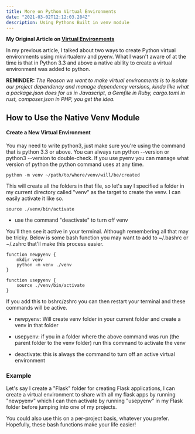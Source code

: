 ```yaml
---
title: More on Python Virtual Environments
date: "2021-03-02T12:12:03.284Z"
description: Using Pythons Built in venv module
---
```


**My Original Article on [Virtual Environments](https://tuts.alexmercedcoder.dev/2021/1/pythonvirtualenv/)**

In my previous article, I talked about two ways to create Python virtual environments using mkvirtualenv and pyenv. What I wasn't aware of at the time is that in Python 3.3 and above a native ability to create a virtual environment was added to python.

**REMINDER:** _The Reason we want to make virtual environments is to isolate our project dependency and manage dependency versions, kinda like what a package.json does for us in Javascript, a Gemfile in Ruby, cargo.toml in rust, composer.json in PHP, you get the idea._

## How to Use the Native Venv Module

#### Create a New Virtual Environment

You may need to write python3, just make sure you're using the command that is python 3.3 or above. You can always run python --version or python3 --version to double-check. If you use pyenv you can manage what version of python the python command uses at any time.

```
python -m venv ~/path/to/where/venv/will/be/created
```

This will create all the folders in that file, so let's say I specified a folder in my current directory called "venv" as the target to create the venv. I can easily activate it like so.

```
source ./venv/bin/activate
```

- use the command "deactivate" to turn off venv

You'll then see it active in your terminal. Although remembering all that may be tricky. Below is some bash function you may want to add to ~/.bashrc or ~/.zshrc that'll make this process easier.

```
function newpyenv {
    mkdir venv
    python -m venv ./venv
}

function usepyenv {
    source ./venv/bin/activate
}
```

If you add this to bshrc/zshrc you can then restart your terminal and these commands will be active.

- newpyenv: Will create venv folder in your current folder and create a venv in that folder

- usepyenv: if you in a folder where the above command was run (the parent folder to the venv folder) run this command to activate the venv

- deactivate: this is always the command to turn off an active virtual environment

### Example

Let's say I create a "Flask" folder for creating Flask applications, I can create a virtual environment to share with all my flask apps by running "newpyenv" which I can then activate by running "usepyenv" in my Flask folder before jumping into one of my projects.

You could also use this on a per-project basis, whatever you prefer. Hopefully, these bash functions make your life easier!
